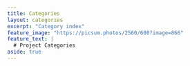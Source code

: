 ```yaml
---
title: Categories
layout: categories
excerpt: "Category index"
feature_image: "https://picsum.photos/2560/600?image=866"
feature_text: |
  # Project Categories
aside: true
---
```

